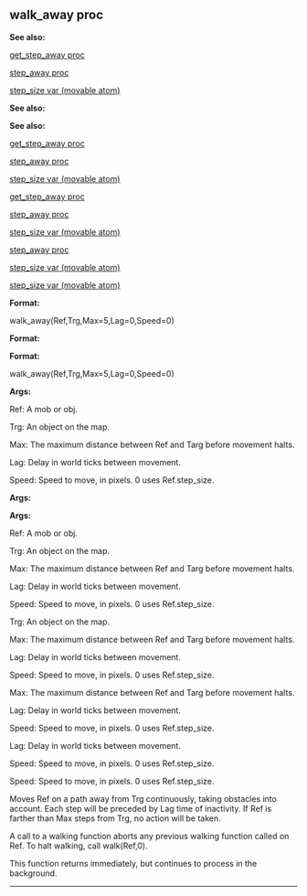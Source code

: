 

 walk\_away proc
-----------------




**See also:** 


[get\_step\_away proc](#/proc/get_step_away) 

[step\_away proc](#/proc/step_away) 

[step\_size var (movable atom)](#/atom/movable/var/step_size) 





**See also:** 

**See also:**

[get\_step\_away proc](#/proc/get_step_away) 

[step\_away proc](#/proc/step_away) 

[step\_size var (movable atom)](#/atom/movable/var/step_size) 



[get\_step\_away proc](#/proc/get_step_away)

[step\_away proc](#/proc/step_away) 

[step\_size var (movable atom)](#/atom/movable/var/step_size) 


[step\_away proc](#/proc/step_away)

[step\_size var (movable atom)](#/atom/movable/var/step_size) 

[step\_size var (movable atom)](#/atom/movable/var/step_size)


**Format:** 


 walk\_away(Ref,Trg,Max=5,Lag=0,Speed=0)
 


**Format:** 

**Format:**

 walk\_away(Ref,Trg,Max=5,Lag=0,Speed=0)



**Args:** 


 Ref: A mob or obj.
 
 Trg: An object on the map.
 
 Max: The maximum distance between Ref and Targ before movement halts.
 
 Lag: Delay in world ticks between movement.
 
 Speed: Speed to move, in pixels. 0 uses Ref.step\_size.
 






**Args:** 

**Args:**

 Ref: A mob or obj.
 
 Trg: An object on the map.
 
 Max: The maximum distance between Ref and Targ before movement halts.
 
 Lag: Delay in world ticks between movement.
 
 Speed: Speed to move, in pixels. 0 uses Ref.step\_size.
 





 Trg: An object on the map.
 
 Max: The maximum distance between Ref and Targ before movement halts.
 
 Lag: Delay in world ticks between movement.
 
 Speed: Speed to move, in pixels. 0 uses Ref.step\_size.
 




 Max: The maximum distance between Ref and Targ before movement halts.
 
 Lag: Delay in world ticks between movement.
 
 Speed: Speed to move, in pixels. 0 uses Ref.step\_size.
 



 Lag: Delay in world ticks between movement.
 
 Speed: Speed to move, in pixels. 0 uses Ref.step\_size.
 


 Speed: Speed to move, in pixels. 0 uses Ref.step\_size.


 Moves Ref on a path away from Trg continuously, taking obstacles into
account. Each step will be preceded by Lag time of inactivity. If Ref is
farther than Max steps from Trg, no action will be taken.




 A call to a walking function aborts any previous walking function called
on Ref. To halt walking, call walk(Ref,0).




 This function returns immediately, but continues to process in the
background.





---


